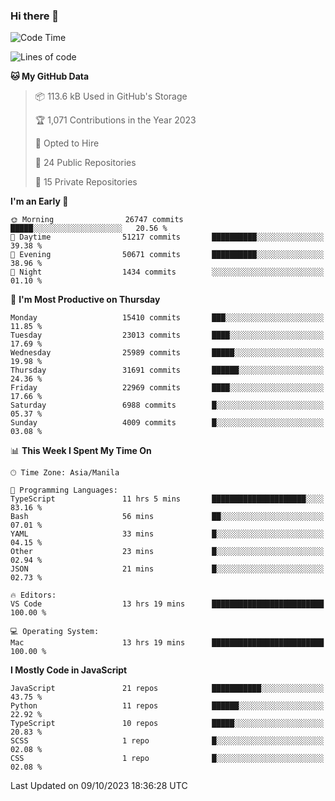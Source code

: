 ### Hi there 👋

<!--START_SECTION:waka-->
![Code Time](http://img.shields.io/badge/Code%20Time-407%20hrs%2037%20mins-blue)

![Lines of code](https://img.shields.io/badge/From%20Hello%20World%20I%27ve%20Written-57.9%20million%20lines%20of%20code-blue)

**🐱 My GitHub Data** 

> 📦 113.6 kB Used in GitHub's Storage 
 > 
> 🏆 1,071 Contributions in the Year 2023
 > 
> 💼 Opted to Hire
 > 
> 📜 24 Public Repositories 
 > 
> 🔑 15 Private Repositories 
 > 
**I'm an Early 🐤** 

```text
🌞 Morning                26747 commits       █████░░░░░░░░░░░░░░░░░░░░   20.56 % 
🌆 Daytime                51217 commits       ██████████░░░░░░░░░░░░░░░   39.38 % 
🌃 Evening                50671 commits       ██████████░░░░░░░░░░░░░░░   38.96 % 
🌙 Night                  1434 commits        ░░░░░░░░░░░░░░░░░░░░░░░░░   01.10 % 
```
📅 **I'm Most Productive on Thursday** 

```text
Monday                   15410 commits       ███░░░░░░░░░░░░░░░░░░░░░░   11.85 % 
Tuesday                  23013 commits       ████░░░░░░░░░░░░░░░░░░░░░   17.69 % 
Wednesday                25989 commits       █████░░░░░░░░░░░░░░░░░░░░   19.98 % 
Thursday                 31691 commits       ██████░░░░░░░░░░░░░░░░░░░   24.36 % 
Friday                   22969 commits       ████░░░░░░░░░░░░░░░░░░░░░   17.66 % 
Saturday                 6988 commits        █░░░░░░░░░░░░░░░░░░░░░░░░   05.37 % 
Sunday                   4009 commits        █░░░░░░░░░░░░░░░░░░░░░░░░   03.08 % 
```


📊 **This Week I Spent My Time On** 

```text
🕑︎ Time Zone: Asia/Manila

💬 Programming Languages: 
TypeScript               11 hrs 5 mins       █████████████████████░░░░   83.16 % 
Bash                     56 mins             ██░░░░░░░░░░░░░░░░░░░░░░░   07.01 % 
YAML                     33 mins             █░░░░░░░░░░░░░░░░░░░░░░░░   04.15 % 
Other                    23 mins             █░░░░░░░░░░░░░░░░░░░░░░░░   02.94 % 
JSON                     21 mins             █░░░░░░░░░░░░░░░░░░░░░░░░   02.73 % 

🔥 Editors: 
VS Code                  13 hrs 19 mins      █████████████████████████   100.00 % 

💻 Operating System: 
Mac                      13 hrs 19 mins      █████████████████████████   100.00 % 
```

**I Mostly Code in JavaScript** 

```text
JavaScript               21 repos            ███████████░░░░░░░░░░░░░░   43.75 % 
Python                   11 repos            ██████░░░░░░░░░░░░░░░░░░░   22.92 % 
TypeScript               10 repos            █████░░░░░░░░░░░░░░░░░░░░   20.83 % 
SCSS                     1 repo              █░░░░░░░░░░░░░░░░░░░░░░░░   02.08 % 
CSS                      1 repo              █░░░░░░░░░░░░░░░░░░░░░░░░   02.08 % 
```




 Last Updated on 09/10/2023 18:36:28 UTC
<!--END_SECTION:waka-->
